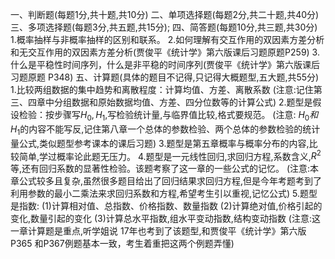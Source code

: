 一、判断题(每题1分,共十题,共10分)
 二、单项选择题(每题2分,共二十题,共40分)
 三、多项选择题(每题3分,共五题,共15分);
 四、简答题(每题10分,共三题,共30分)
 1.概率抽样与非概率抽样的区别和联系。
 2.如何理解有交互作用的双因素方差分析和无交互作用的双因素方差分析(贾俊平《统计学》第六版课后习题原题P259)
 3.什么是平稳性时间序列，什么是非平稳的时间序列(贾俊平《统计学》第六版课后习题原题 P348)
 五、计算题(具体的题目不记得,只记得大概题型,五大题,共55分)
 1.比较两组数据的集中趋势和离散程度：计算均值、方差、离散系数
 (注意:记住第三、四章中分组数据和原始数据均值、方差、四分位数等的计算公式)
 2.题型是假设检验：按步骤写$H_0, H_1$,写检验统计量,与临界值比较,格式要规范。
 (注意: $H_0和H_1$的内容不能写反,记住第八章一个总体的参数检验、两个总体的参数检验的统计量公式,类似题型参考课本的课后习题)
 3.题型是第五章概率与概率分布的内容,比较简单,学过概率论此题无压力。
 4.题型是一元线性回归,求回归方程,系数含义,$R^2$等,还有回归系数的显著性检验。该题考察了这一章的一些公式的记忆。
 (注意:本章公式较多且复杂,虽然很多题目给出了回归结果求回归方程,但是今年考题考到了利用参数的最小二乘法来求回归系数和方程,希望考生引以重视,记忆公式)
 5.题型是指数: 
 (1)计算相对值、总指数、价格指数、数量指数
 (2)计算绝对值,价格引起的变化,数量引起的变化
 (3)计算总水平指数,组水平变动指数,结构变动指数
 (注意:这一章计算题是重点,听学姐说 17年也考到了该题型,和贾俊平《统计学》第六版 P365 和P367例题基本一致，考生着重把这两个例题弄懂)
 ​

 ​

 ​

 